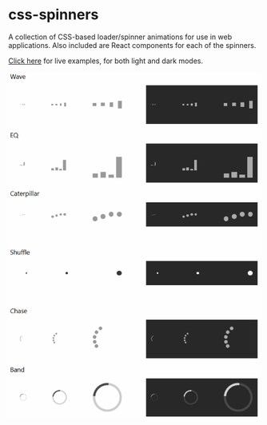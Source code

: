 # css-spinners
A collection of CSS-based loader/spinner animations for use in web applications.  Also included are React components for each of the spinners.

[Click here](https://umamimolecule.github.io/css-spinners/) for live examples, for both light and dark modes.

![example](./images/example.gif)
